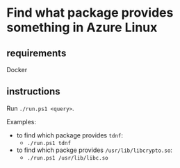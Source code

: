# Find what package provides something in Azure Linux

## requirements

Docker

## instructions

Run `./run.ps1 <query>`.

Examples:
 - to find which package provides `tdnf`:
   - `./run.ps1 tdnf`
 - to find which packge provides `/usr/lib/libcrypto.so`:
   - `./run.ps1 /usr/lib/libc.so`
